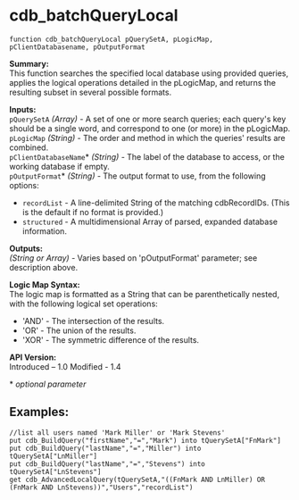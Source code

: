 cdb_batchQueryLocal
======================
`function cdb_batchQueryLocal pQuerySetA, pLogicMap, pClientDatabasename, pOutputFormat`

**Summary:**  
This function searches the specified local database using provided queries, applies the logical operations detailed in the pLogicMap, and returns the resulting subset in several possible formats.

**Inputs:**  
`pQuerySetA` *(Array)* - A set of one or more search queries; each query's key should be a single word, and correspond to one (or more) in the pLogicMap.  
`pLogicMap` *(String)* - The order and method in which the queries' results are combined.  
`pClientDatabaseName`\* *(String)* - The label of the database to access, or the working database if empty.  
`pOutputFormat`\* *(String)* - The output format to use, from the following options:
* `recordList` - A line-delimited String of the matching cdbRecordIDs. (This is the default if no format is provided.)
* `structured` - A multidimensional Array of parsed, expanded database information.

**Outputs:**  
*(String or Array)* - Varies based on 'pOutputFormat' parameter; see description above.

**Logic Map Syntax:**  
The logic map is formatted as a String that can be parenthetically nested, with the following logical set operations:
* 'AND' - The intersection of the results.
* 'OR' - The union of the results.
* 'XOR' - The symmetric difference of the results.

**API Version:**  
Introduced – 1.0
Modified - 1.4

\* *optional parameter*

**Examples:**
-------------
```
//list all users named 'Mark Miller' or 'Mark Stevens'
put cdb_BuildQuery("firstName","=","Mark") into tQuerySetA["FnMark"]
put cdb_BuildQuery("lastName","=","Miller") into tQuerySetA["LnMiller"]
put cdb_BuildQuery("lastName","=","Stevens") into tQuerySetA["LnStevens"]
get cdb_AdvancedLocalQuery(tQuerySetA,"((FnMark AND LnMiller) OR (FnMark AND LnStevens))","Users","recordList")
```
